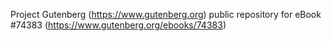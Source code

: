Project Gutenberg (https://www.gutenberg.org) public repository for
eBook #74383 (https://www.gutenberg.org/ebooks/74383)
